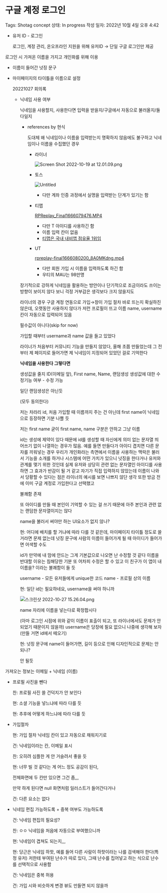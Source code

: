 # 구글 계정 로그인

Tags: Shotag concept
상태: In progress
작성 일자: 2022년 10월 4일 오후 4:42

- 유저 ID - 로그인
    
    로그인, 계정 관리, 온오프라인 지원을 위해 유저ID → 단일 구글 로그인만 제공
    

로그인 시 가져온 이름을 가지고 개인화를 위해 이용

- 이름이 들어간 넛징 문구
- 마이페이지의 타이틀을 이름으로 설정
    
    20221027 회의록
    
    - 닉네임 사용 여부
        
        닉네임을 사용할지,
        사용한다면 입력을 받을지/구글에서 자동으로 불러올지/둘 다일지
        
        - references by 현식
            
            도대체 왜 닉네임이나 이름을 입력받는지 명확하지 않음에도 불구하고 닉네임이나 이름을 수집했던 경우
            
            - 라이너
                
                ![Screen Shot 2022-10-19 at 12.01.09.png](20221027-S&D%2014010cae04124461a79c26973badc7f7/Screen_Shot_2022-10-19_at_12.01.09.png)
                
            
            - 토스
                
                ![Untitled](20221027-S&D%2014010cae04124461a79c26973badc7f7/Untitled.png)
                
                - 다만 계좌 인증 과정에서 실명을 입력받는 단계가 있기는 함
            
            - 티맵
                
                [RPReplay_Final1666079476.MP4](20221027-S&D%2014010cae04124461a79c26973badc7f7/RPReplay_Final1666079476.mp4)
                
                - 다만 T 아이디를 사용하긴 함
                - 이름 입력 칸이 없음
                - [티맵은 국내 내비앱 점유율 1위임](https://www.hankyung.com/it/article/202001236206g#:~:text=%EB%82%B4%EB%B9%84%EB%A1%9C%20%EC%A0%90%EC%9C%A0%EC%9C%A8%EC%9D%80%20%EC%95%BD,%EC%9B%94%20%EC%83%88%EB%A1%AD%EA%B2%8C%20%EC%84%A0%EB%B3%B4%EC%9D%B8%20%EC%84%9C%EB%B9%84%EC%8A%A4%EB%8B%A4.)
                
            
            - UT
                
                [rpreplay-final1666080200_8A0MKdng.mp4](20221027-S&D%2014010cae04124461a79c26973badc7f7/rpreplay-final1666080200_8A0MKdng.mp4)
                
                - 다만 회원 가입 시 이름을 입력하도록 하긴 함
                - 우티의 MAU는 98만명
        
        장기적으로 강하게 닉네임을 활용하는 방안이나 단기적으로 조금이라도 쓰이는 방향이 보이지 않다 보니 걱정
        거부감은 생각보다 크지 않을지도
        
        라이너의 경우 구글 계정 연동으로 가입→창이 가입 절차 바로 뜨는지 확실하진 않은데, 오랫동안 사용하지 않다가 저런 프로필이 뜨고 이름 name, username 칸이 자동으로 입력되어 있음
        
        필수값이 아니다(skip for now)
        
        가입할 때부터 username과 name 값을 들고 있었다
        
        라이너가 처음부터 커뮤니티 기능을 만들지 않았다, 올해 초쯤 만들었는데
        그 전부터 제 페이지로 들어가면 제 닉네임이 지정되어 있었던 걸로 기억한다
        
        **닉네임을 사용한다 그렇다면**
        
        생성값을 줄지 ID(이메일 앞), First name, Name, 랜덤생성
        생성값에 대한 수정기능 여부 - 수정 가능
        
        일단 랜덤생성은 아닌듯 
        
        (모두 동의한다)
        
        저는 차라리 id, 처음 가입할 때 이름까지 주는 건 아닌데
        first name이 닉네임으로 등장하면 기분 나쁠 듯
        
        저는 first name 굳이 first name, name 구분은 안하고 그냥 이름
        
        id는 생성에 제약이 있다 때문에 id를 생성할 때 자신에게 의미 없는 문자열 띄어쓰기 없이 나열하는 경우가 많음. 예를 들면 만들다가 아이디 겹치면 다른 문자를 끼워넣는 경우
        우리가 개인화라는 측면에서 이름을 사용하는 맥락은
        불러서 기능을 소개를 하거나 시스템에 어떤 가치가 있으니 넛징을 한다거나 유저와 관계를 맺기 위한 것인데 실제 유저와 상당히 관련 없는 문자열인 아이디를 사용하면 그 효과가 반감이 될 거 같고
        자기가 직접 입력하지 않았는데 이름이 나와서 당황할 수 있다는 점은 라이너의 예시를 보면 나쁘지 않단 생각
        또한 방금 전에  이미 구글 계정로 가입한다고 선택했고
        
        불쾌함 존재
        
        또 아이디를 만들 때 본인이 기억할 수 있는 걸 쓰기 때문에 아주 본인과 관련 없는 랜덤한 문자열이지는 않다
        
        name을 불러서 써야만 하는 UI요소가 없지 않나?
        
        현: 어디에 배치를 할 거냐에 따라 다를 것 같은데, 마이페이지 타이틀 정도로 쓸 거라면 문제 없는데
        넛징 문구에 사람의 이름이 들어가게 될 때 아이디가 들어가면 어색할 수도
        
        id가 만약에 내 맘에 안드는 그게 기본값으로 나오면 난 수정할 것 같다
        이름을 반대할 이유는 침해당한 기분
        또 어차피 수정은 할 수 있고
        이 친구가 이 앱이 내 이름을? 이라는 불쾌함이 들 듯
        
        username - 모든 유저들에게 unique한 코드
        name - 프로필 상의 이름
        
        현: 일단 id는 필요하네요, username을 써야 하니까
        
        ![스크린샷 2022-10-27 15.26.04.png](20221027-S&D%2014010cae04124461a79c26973badc7f7/%25E1%2584%2589%25E1%2585%25B3%25E1%2584%258F%25E1%2585%25B3%25E1%2584%2585%25E1%2585%25B5%25E1%2586%25AB%25E1%2584%2589%25E1%2585%25A3%25E1%2586%25BA_2022-10-27_15.26.04.png)
        
        name 자리에 이름을 넣는다로 확정합시다
        
        (아마 로그인 시점에 위와 같이 이름이 표출이 되고, 또 라이너에서도 문제가 안되었기 때문이지 않을까)
        username은 당장에 필요 없으니 나중에 생각해 보자 (만들 거면 id에서 떼오기) 
        
        현: 넛징 문구에 name이 들어가면, 길이 등으로 인해 디자인적으로 문제는 안 되나?
        
        안 될듯
        

가져오는 정보는 이메일 + 닉네임 (이름)

- 프로필 사진을 뺀다
    
    찬: 프로필 사진 쓸 건덕지가 안 보인다
    
    현: 소셜 기능을 넣느냐에 따라 다를 듯
    
    현: 추후에 어떻게 하느냐에 따라 다를 듯
    

- 가입절차
    
    현: 가입 절차 닉네임 칸이 있고 자동으로 채워지기로
    
    건: 닉네임이라는 칸, 이메일 표시
    
    찬: 오히려 심플한 게 안 거슬려서 좋을 듯
    
    현: 너무 빌 것 같다는 게 어느 정도 공감이 된다,
    
    전체화면에 두 칸만 있으면 그건 좀,,,
    
    만약 하게 된다면 null 화면처럼 일러스트가 들어간다거나
    
    건: 다른 요소는 없다
    

- 닉네임 편집 가능하도록 + 중복 여부도 가능하도록
    
    건: 닉네임 편집의 필요성?
    
    찬: ㅇㅇ 닉네임을 처음에 자동으로 부여했으니까
    
    현: 닉네임이 겹쳐도 되는지,,,
    
    현: 당근은 닉네임 하핫, 예를 들어 다른 사람이 하핫이라는 나를 검색해야 한다(특정 유저)
    저한테 부여된 난수가 따로 있다, 그때 난수를 집어넣고 하는 식으로 난수를 선택적으로 사용함
    
    건: 닉네임은 중복 허용
    
    건: 가입 시와 비슷하게 변경 뷰도 만들면 되지 않을까